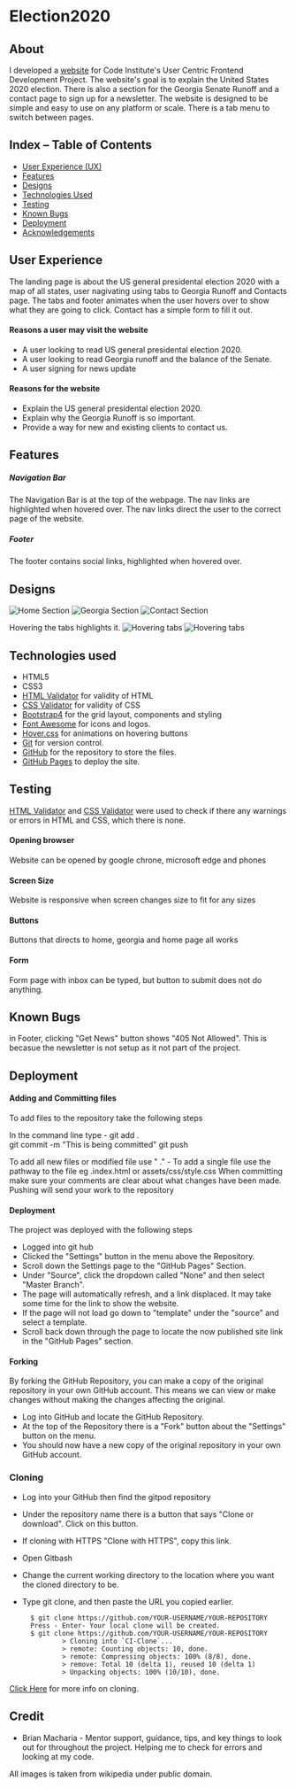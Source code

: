 # Election2020

## About
I developed a [website](https://FortyTwoFortyTwo.github.io/Election2020/index.html) for Code Institute's User Centric Frontend Development Project. The website's goal is to explain the United States 2020 election.
There is also a section for the Georgia Senate Runoff and a contact page to sign up for a newsletter.
The website is designed to be simple and easy to use on any platform or scale. There is a tab menu to switch between pages.

## Index – Table of Contents
* [User Experience (UX)](#user-experience) 
* [Features](#features)
* [Designs](#designs)
* [Technologies Used](#technologies-used)
* [Testing](#testing)
* [Known Bugs](#known-bugs)
* [Deployment](#deployment)
* [Acknowledgements](#credit)

## User Experience
The landing page is about the US general presidental election 2020 with a map of all states, user nagivating using tabs to Georgia Runoff and Contacts page.
The tabs and footer animates when the user hovers over to show what they are going to click.
Contact has a simple form to fill it out.

#### Reasons a user may visit the website
* A user looking to read US general presidental election 2020.
* A user looking to read Georgia runoff and the balance of the Senate.
* A user signing for news update

#### Reasons for the website
* Explain the US general presidental election 2020.
* Explain why the Georgia Runoff is so important.
* Provide a way for new and existing clients to contact us.  

## Features

##### Navigation Bar
The Navigation Bar is at the top of the webpage. The nav links are highlighted when hovered over. The nav links direct the user to the correct page of the website.

##### Footer
The footer contains social links, highlighted when hovered over.

## Designs
![Home Section](README-files/section-home.png)
![Georgia Section](README-files/section-georgia.png)
![Contact Section](README-files/section-contact.png)

Hovering the tabs highlights it.
![Hovering tabs](README-files/tabs-hover-off.png)
![Hovering tabs](README-files/tabs-hover-on.png)

## Technologies used
* HTML5
* CSS3
* [HTML Validator](https://validator.w3.org/) for validity of HTML
* [CSS Validator](https://jigsaw.w3.org/css-validator/) for validity of CSS
* [Bootstrap4](https://getbootstrap.com) for the grid layout, components and styling
* [Font Awesome](https://fontawesome.com/) for icons and logos.
* [Hover.css](https://ianlunn.github.io/Hover/) for animations on hovering buttons
* [Git](https://git-scm.com/) for version control.
* [GitHub](https://github.com/) for the repository to store the files.
* [GitHub Pages](https://pages.github.com/) to deploy the site.

## Testing
[HTML Validator](https://validator.w3.org/) and [CSS Validator](https://jigsaw.w3.org/css-validator/) were used to check if there any warnings or errors in HTML and CSS, which there is none.

#### Opening browser
Website can be opened by google chrone, microsoft edge and phones

#### Screen Size
Website is responsive when screen changes size to fit for any sizes

#### Buttons
Buttons that directs to home, georgia and home page all works

#### Form
Form page with inbox can be typed, but button to submit does not do anything.

## Known Bugs
in Footer, clicking "Get News" button shows "405 Not Allowed". This is becasue the newsletter is not setup as it not part of the project.

## Deployment

#### Adding and Committing files
To add files to the repository take the following steps

In the command line type -
        git add .  
        git commit -m "This is being committed"
        git push

To add all new files or modified file use " ."  - To add a single file use the pathway to the file eg .index.html  or assets/css/style.css
When committing make sure your comments are clear about what changes have been made. 
Pushing will send your work to the repository

#### Deployment 
The project was deployed with the following steps

* Logged into git hub
* Clicked the "Settings" button in the menu above the Repository.
* Scroll down the Settings page to the "GitHub Pages" Section.
* Under "Source", click the dropdown called "None" and then select "Master Branch".
* The page will automatically refresh, and a link displaced.  It may take some time for the link to show the website.
* If the page will not load go down to "template" under the "source" and select a template. 
* Scroll back down through the page to locate the now published site link in the "GitHub Pages" section.


#### Forking
By forking the GitHub Repository, you can make a copy of the original repository in your own GitHub account.  This means we can view or make changes without making the changes affecting the original.

* Log into GitHub and locate the GitHub Repository.
* At the top of the Repository there is a "Fork" button about the "Settings" button on the menu.
* You should now have a new copy of the original repository in your own GitHub account.

### Cloning
* Log into your GitHub then find the gitpod repository
* Under the repository name there is a button that says "Clone or download". Click on this button.
* If cloning with HTTPS "Clone with HTTPS", copy this link.
* Open Gitbash
* Change the current working directory to the location where you want the cloned directory to be.
* Type git clone, and then paste the URL you copied earlier.

        $ git clone https://github.com/YOUR-USERNAME/YOUR-REPOSITORY
        Press - Enter- Your local clone will be created.
        $ git clone https://github.com/YOUR-USERNAME/YOUR-REPOSITORY
                > Cloning into `CI-Clone`...
                > remote: Counting objects: 10, done.
                > remote: Compressing objects: 100% (8/8), done.
                > remove: Total 10 (delta 1), reused 10 (delta 1)
                > Unpacking objects: 100% (10/10), done.
[Click Here](https://docs.github.com/en/free-pro-team@latest/github/creating-cloning-and-archiving-repositories/cloning-a-repository) for more info on cloning. 


## Credit
* Brian Macharia - Mentor support, guidance, tips, and key things to look out for throughout the project. Helping me to check for errors and looking at my code.

All images is taken from wikipedia under public domain.